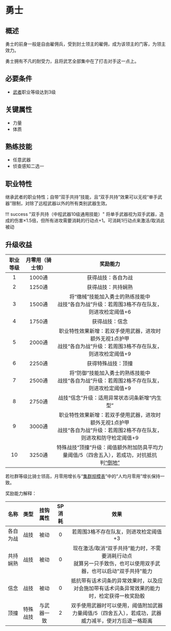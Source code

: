 # 勇士

## 概述

勇士的前身一般是自由雇佣兵，受到封土领主的雇佣，成为该领主的门客，为领主效力。

勇士拥有不凡的耐受力，且将武艺全部集中在了打击对手这一点上。

## 必要条件

* <a href="../../../basicJob/Warrior" target="_blank">武者</a>职业等级达到3级

## 关键属性

* 力量
* 体质

## 熟练技能

* 任意武器
* 侦查感知二选一
  
## 职业特性

继承武者的职业特性；自带“双手共持”技能，且“双手共持”效果可以无视“单手武器”限制，对除了远程武器以外的所有类别武器生效。

!!! success "双手共持（中程武器10级通用技能）"
    将单手武器视为双手武器，造成的伤害×1.5倍，但所有进攻需要消耗的行动点+1。可消耗1行动点来激活/取消此被动

## 升级收益

职业等级|月零用（骑士领）|奖励能力
:--:|:--:|:--:
1|1000通|获得战技：各自为战
2|1250通|获得战技：共持娴熟
3|1500通|将“缴械”技能加入勇士的熟练技能中<br>战技“各自为战”升级：若周围3格不存在队友，则进攻检定阈值+6
4|1750通|获得战技：信念
5|2000通|职业特性效果新增：若双手使用武器，进攻时额外无视1点护甲<br>战技“各自为战”升级：若周围3格不存在队友，则进攻检定阈值+9
6|2250通|获得特殊战技：顶撞
7|2500通|将“防御”技能加入勇士的熟练技能中<br>战技“各自为战”升级：若周围2格不存在队友，则进攻检定阈值+9
8|2750通|战技“信念”升级：适用异常状态词条新增“内生型”
9|3000通|职业特性效果新增：若双手使用武器，进攻时额外无视1点护甲<br>战技“各自为战”升级：若周围2格不存在队友，则进攻和防守检定阈值+9
10|3250通|特殊战技“顶撞”升级：阈值额外附加防具平均力量阈值/5（四舍五入），若成功，对抗抵抗判<a href="../../../../status/normal/#倒地" target="_blank">“倒地”</a>

若社群等级比骑士领高，月零用增长与“<a href="../../../scaleList" target="_blank">集群规模表</a>”中的“人均月零用”增长保持一致。

奖励能力解释：

名称|类型|挂钩属性|SP消耗|效果
:--:|:--:|:--:|:--:|:--:
各自为战|战技|被动|0|若周围3格不存在队友，则进攻检定阈值+3
共持娴熟|战技|被动|0|现在激活/取消“双手共持”能力时，不需要消耗行动点<br>就算另一只手致伤，也可以使用双手武器，也可以启动"双手共持"能力
信念|战技|被动|0|抵抗带有话术词条的异常效果时，以及应对会施加带有话术词条异常效果的能力时，检定获得一枚奖励骰
顶撞|特殊战技|与武器一致|2|双手使用武器时可以使用，阈值附加武器力量阈值/5（四舍五入），若成功，武器威力减半，使对方后退一格距离
